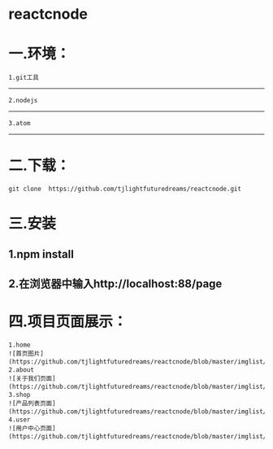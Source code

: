 # reactcnode
一.环境：
====================
	1.git工具
-----------------
	2.nodejs
-----------------
	3.atom
-----------------
二.下载：
=======================
    git clone  https://github.com/tjlightfuturedreams/reactcnode.git
三.安装
==================
   1.npm install
------------------
   2.在浏览器中输入http://localhost:88/page
-----------------------------------------
四.项目页面展示：
=========================
	1.home
	![首页图片](https://github.com/tjlightfuturedreams/reactcnode/blob/master/imglist/home.gif)
	2.about
	![关于我们页面](https://github.com/tjlightfuturedreams/reactcnode/blob/master/imglist/about.gif)
	3.shop
	![产品列表页面](https://github.com/tjlightfuturedreams/reactcnode/blob/master/imglist/shop.gif)
	4.user
	![用户中心页面](https://github.com/tjlightfuturedreams/reactcnode/blob/master/imglist/user.gif)